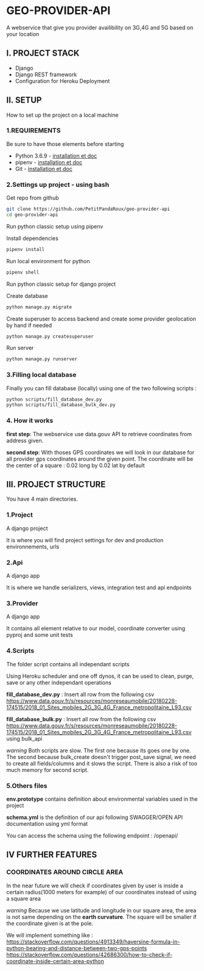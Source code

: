 # GEO-PROVIDER-API

A webservice that give you provider availibility on 3G,4G and 5G based on your location

## I. PROJECT STACK

- Django
- Django REST framework
- Configuration for Heroku Deployment

## II. SETUP

How to set up the project on a local machine

### 1.REQUIREMENTS

Be sure to have those elements before starting

- Python 3.6.9 - [installation et doc](https://wiki.python.org/moin/BeginnersGuide)
- pipenv - [installation et doc](https://virtualenv.pypa.io/en/latest/)
- Git - [installation et doc](https://git-scm.com/book/en/v2/Getting-Started-Installing-Git)

### 2.Settings up project - using bash

Get repo from github

```bash
git clone https://github.com/PetitPandaRoux/geo-provider-api
cd geo-provider-api
```

Run python classic setup using pipenv

Install dependencies

```bash
pipenv install
```

Run local environment for python

```bash
pipenv shell
```

Run python classic setup for django project

Create database

```bash
python manage.py migrate
```

Create superuser to access backend and create some provider geolocation by hand if needed

```bash
python manage.py createsuperuser
```

Run server

```bash
python manage.py runserver
```

### 3.Filling local database

Finally you can fill database (locally) using one of the two following scripts :

```bash
python scripts/fill_database_dev.py
python scripts/fill_database_bulk_dev.py
```

### 4. How it works

**first step**: The webservice use data.gouv API to retrieve coordinates from address given.

**second step**: With thoses GPS coordinates we will look in our database for all provider gps coordinates around the given point. The coordinate will be the center of a square : 0.02 long by 0.02 lat by default

## III. PROJECT STRUCTURE

You have 4 main directories.

### 1.Project

A django project

It is where you will find project settings for dev and production environnements, urls

### 2.Api

A django app

It is where we handle serializers, views, integration test and api endpoints

### 3.Provider

A django app

It contains all element relative to our model, coordinate converter using pyproj and some unit tests

### 4.Scripts

The folder script contains all independant scripts

Using Heroku scheduler and one off dynos, it can be used to clean, purge, save or any other independant operations

**fill_database_dev.py** : Insert all row from the following csv https://www.data.gouv.fr/s/resources/monreseaumobile/20180228-174515/2018_01_Sites_mobiles_2G_3G_4G_France_metropolitaine_L93.csv

**fill_database_bulk.py** : Insert all row from the following csv https://www.data.gouv.fr/s/resources/monreseaumobile/20180228-174515/2018_01_Sites_mobiles_2G_3G_4G_France_metropolitaine_L93.csv using bulk_api

_warning_ Both scripts are slow. The first one because its goes one by one. The second because bulk_create doesn't trigger post_save signal, we need to create all fields/columns and it slows the script. There is also a risk of too much memory for second script.

### 5.Others files

**env.prototype** contains definition about environmental variables used in the project

**schema.yml** is the definition of our api following SWAGGER/OPEN API documentation using yml format

You can access the schema using the following endpoint : /openapi/

## IV FURTHER FEATURES

### COORDINATES AROUND CIRCLE AREA

In the near future we will check if coordinates given by user is inside a certain radius(1000 meters for example) of our coordinates instead of using a square area

_warning_ Because we use latitude and longitude in our square area, the area is not same depending on the **earth curvature**. The square will be smaller if the coordinate given is at the pole.

We will implement something like :
https://stackoverflow.com/questions/4913349/haversine-formula-in-python-bearing-and-distance-between-two-gps-points
https://stackoverflow.com/questions/42686300/how-to-check-if-coordinate-inside-certain-area-python
